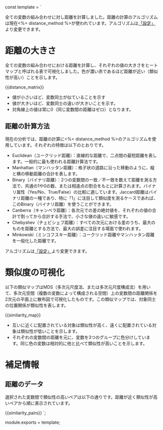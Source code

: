 const template = `


全ての変数の組み合わせに対し距離を計算しました。距離の計算のアルゴリズムは現在<%= distance_method %>が使われています。アルゴリズムは[「設定」](//analytics/settings)より変更できます。

# 距離の大きさ

全ての変数の組み合わせにおける距離を計算し、それぞれの値の大きさをヒートマップと呼ばれる表で可視化しました。色が濃い赤であるほど距離が近い（類似性が高い）ことを示します。

{{distance_matrix}}

* 値が小さいほど、変数同士が似ていることを示す
* 値が大きいほど、変数同士の違いが大きいことを示す。
* 対角線上の値は常に0（同じ変数間の距離はゼロ）となります。


## 距離の計算方法

現在の分析では、距離の計算に<%= distance_method %>のアルゴリズムを使用しています。それぞれの特徴は以下のとおりです。

* Euclidean（ユークリッド距離）：直線的な距離で、二点間の最短距離を表します。一般的に最も使われる距離計算法です。
* Manhattan（マンハッタン距離）：格子状の道路に沿った移動のように、縦と横の移動距離の合計を表します。
* Binary（バイナリ距離）：2つの変数間の一致／不一致を数えて距離を測る方法で、共通の1や0の数、または相違点の割合をもとに計算されます。バイナリ属性（Yes/No、True/False）の比較に適しています。Jaccard距離はバイナリ距離の一種であり、特に「1」に注目して類似度を測るケースであれば、このBinary（バイナリ距離）を使うことができます。
* Canberra（キャンベラ距離）：各次元での差の絶対値を、それぞれの値の合計で割ってから合計する手法で、小さな値の違いに敏感です。
* Chebyshev（チェビシェフ距離）：すべての次元における差のうち、最大のものを距離とする方法で、最大の誤差に注目する場面で使われます。
* Minkowski（ミンコフスキー距離）：ユークリッド距離やマンハッタン距離を一般化した距離です。

アルゴリズムは[「設定」](//analytics/settings)より変更できます。

# 類似度の可視化

以下の類似マップはMDS（多次元尺度法、または多次元尺度構成法）を用いて、多次元空間（複数の変数によって構成される空間）上の変数間の距離関係を2次元の平面上に散布図で可視化したものです。この類似マップでは、対象同士の位置関係が類似性を表します。

{{similarity_map}}

* 互いに近くに配置されている対象は類似性が高く、遠くに配置されている対象は類似性が低いことを示します。
* それぞれの変数間の距離を元に、変数を3つのグループに色分けしています。同じ色の変数は相対的に他と比べて類似性が高いことを示します。

# 補足情報

## 距離のデータ

選択された変数間で類似性の高いペアは以下の通りです。距離が近く類似性が高いペアから順に表示されています。

{{similarity_pairs}}
`;

module.exports = template;
